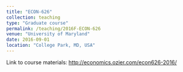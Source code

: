 ```yaml
---
title: "ECON-626"
collection: teaching
type: "Graduate course"
permalink: /teaching/2016F-ECON-626
venue: "University of Maryland"
date: 2016-09-01
location: "College Park, MD, USA"
---
```


Link to course materials: http://economics.ozier.com/econ626-2016/


<!---
Markdown
Heading 1
======
Heading 2
======
Heading 3
======
--->
